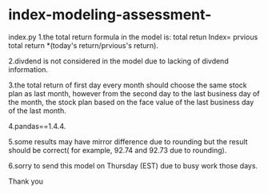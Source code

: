 # index-modeling-assessment-
index.py
 1.the total return formula in the model is: total retun Index= prvious total return *(today's return/prvious's return).
 
 2.divdend is not considered in the model due to lacking of divdend information.
 
 3.the total return of first day every month should choose the same stock plan as last month, however from the second day to the last business day of the month, the stock plan based on the face value of the last business day of the last month.
 
 4.pandas==1.4.4.
 
 5.some results may have mirror difference due to rounding but the result should be correct( for example, 92.74 and 92.73 due to rounding). 
 
 6.sorry to send this model on Thursday (EST) due to busy work those days.

Thank you 

